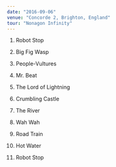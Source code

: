 ```yaml
---
date: "2016-09-06"
venue: "Concorde 2, Brighton, England"
tour: "Nonagon Infinity"
---
```



 1. Robot Stop

 2. Big Fig Wasp

 3. People-Vultures

 4. Mr. Beat

 5. The Lord of Lightning

 6. Crumbling Castle

 7. The River

 8. Wah Wah

 9. Road Train

10. Hot Water

11. Robot Stop


